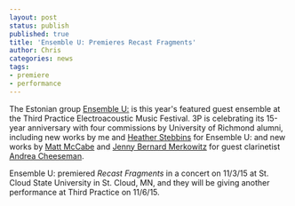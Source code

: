 ```yaml
---
layout: post
status: publish
published: true
title: 'Ensemble U: Premieres Recast Fragments'
author: Chris
categories: news
tags:
- premiere
- performance
---
```

The Estonian group [Ensemble U:](http://uuu.ee/index_en.html) is this year's featured guest ensemble at the Third Practice Electroacoustic Music Festival. 3P is celebrating its 15-year anniversary with four commissions by University of Richmond alumni, including new works by me and [Heather Stebbins](http://heatherstebbins.com/) for Ensemble U: and new works by [Matt McCabe](http://www.euph0r1a.net/) and [Jenny Bernard Merkowitz](http://faculty.otterbein.edu/jmerkowitz/Site/Home.html) for guest clarinetist [Andrea Cheeseman](http://music.appstate.edu/faculty-staff/dr-andrea-cheeseman).

Ensemble U: premiered *Recast Fragments* in a concert on 11/3/15 at St. Cloud State University in St. Cloud, MN, and they will be giving another performance at Third Practice on 11/6/15.
